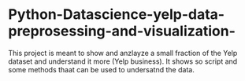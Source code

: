 # Python-Datascience-yelp-data-preprosessing-and-visualization-

This project is meant to show and anzlayze a small fraction of the Yelp dataset and understand it more (Yelp business). It shows so script and some methods thaat can be used to undersatnd the data. 
